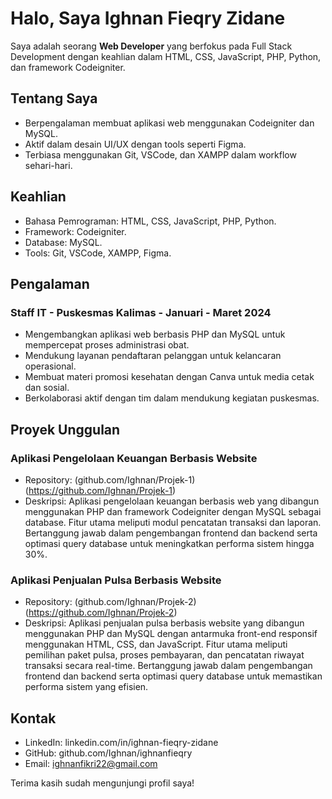 # Halo, Saya Ighnan Fieqry Zidane

Saya adalah seorang **Web Developer** yang berfokus pada Full Stack Development dengan keahlian dalam HTML, CSS, JavaScript, PHP, Python, dan framework Codeigniter.

## Tentang Saya
- Berpengalaman membuat aplikasi web menggunakan Codeigniter dan MySQL.
- Aktif dalam desain UI/UX dengan tools seperti Figma.
- Terbiasa menggunakan Git, VSCode, dan XAMPP dalam workflow sehari-hari.

## Keahlian
- Bahasa Pemrograman: HTML, CSS, JavaScript, PHP, Python.
- Framework: Codeigniter.
- Database: MySQL.
- Tools: Git, VSCode, XAMPP, Figma.

## Pengalaman
### Staff IT - Puskesmas Kalimas - Januari - Maret 2024
- Mengembangkan aplikasi web berbasis PHP dan MySQL untuk mempercepat proses administrasi obat.
- Mendukung layanan pendaftaran pelanggan untuk kelancaran operasional.
- Membuat materi promosi kesehatan dengan Canva untuk media cetak dan sosial.
- Berkolaborasi aktif dengan tim dalam mendukung kegiatan puskesmas.

## Proyek Unggulan
### Aplikasi Pengelolaan Keuangan Berbasis Website
- Repository: (github.com/Ighnan/Projek-1)(https://github.com/Ighnan/Projek-1)
- Deskripsi: Aplikasi pengelolaan keuangan berbasis web yang dibangun menggunakan PHP dan framework Codeigniter dengan MySQL sebagai database. Fitur utama meliputi modul pencatatan transaksi dan laporan. Bertanggung jawab dalam pengembangan frontend dan backend serta optimasi query database untuk meningkatkan performa sistem hingga 30%.

### Aplikasi Penjualan Pulsa Berbasis Website
- Repository: (github.com/Ighnan/Projek-2)(https://github.com/Ighnan/Projek-2)
- Deskripsi: Aplikasi penjualan pulsa berbasis website yang dibangun menggunakan PHP dan MySQL dengan antarmuka front-end responsif menggunakan HTML, CSS, dan JavaScript. Fitur utama meliputi pemilihan paket pulsa, proses pembayaran, dan pencatatan riwayat transaksi secara real-time. Bertanggung jawab dalam pengembangan frontend dan backend serta optimasi query database untuk memastikan performa sistem yang efisien.

## Kontak
- LinkedIn: linkedin.com/in/ighnan-fieqry-zidane
- GitHub: github.com/Ighnan/ighnanfieqry
- Email: ighnanfikri22@gmail.com



Terima kasih sudah mengunjungi profil saya!
